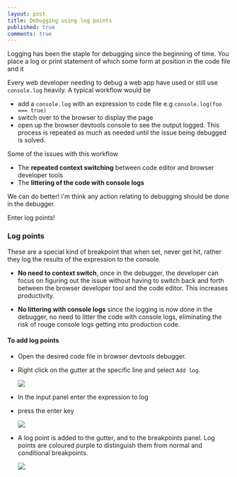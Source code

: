 ```yaml
---
layout: post
title: Debugging using log points
published: true
comments: true
---
```


Logging has been the staple for debugging since the beginning of time. You place a log or print statement of
which some form at position in the code file and it

<!--more-->

Every web developer needing to debug a web app have used or still use `console.log` heavily.
A typical workflow would be

- add a `console.log` with an expression to code file e.g `console.log(foo === true)`
- switch over to the browser to display the page
- open up the browser devtools console to see the output logged.
  This process is repeated as much as needed until the issue being debugged is solved.

Some of the issues with this workflow

- The **repeated context switching** between code editor and browser developer tools
- The **littering of the code with console logs**

We can do better! i'm think any action relating to debugging should be done in the debugger.

Enter log points!

### Log points

These are a special kind of breakpoint that when set, never get hit, rather they log the results of
the expression to the console.

- **No need to context switch**, once in the debugger, the developer can focus on figuring out the issue
  without having to switch back and forth between the browser developer tool and the code editor. This increases productivity.

- **No littering with console logs** since the logging is now done in the debugger, no need to litter the code with
  console logs, eliminating the risk of rouge console logs getting into production code.

#### To add log points

- Open the desired code file in browser devtools debugger.
- Right click on the gutter at the specific line and select `Add log`.

  ![][log-points-4]

- In the input panel enter the expression to log
- press the enter key

  ![][log-points-2]

- A log point is added to the gutter, and to the breakpoints panel. Log points are coloured purple to distinguish them from
  normal and conditional breakpoints.

  ![][log-points-3]

[log-points-4]: /assets/imgs/log-points-4.jpeg
[log-points-2]: /assets/imgs/log-points-2.jpeg
[log-points-3]: /assets/imgs/log-points-3.jpeg
